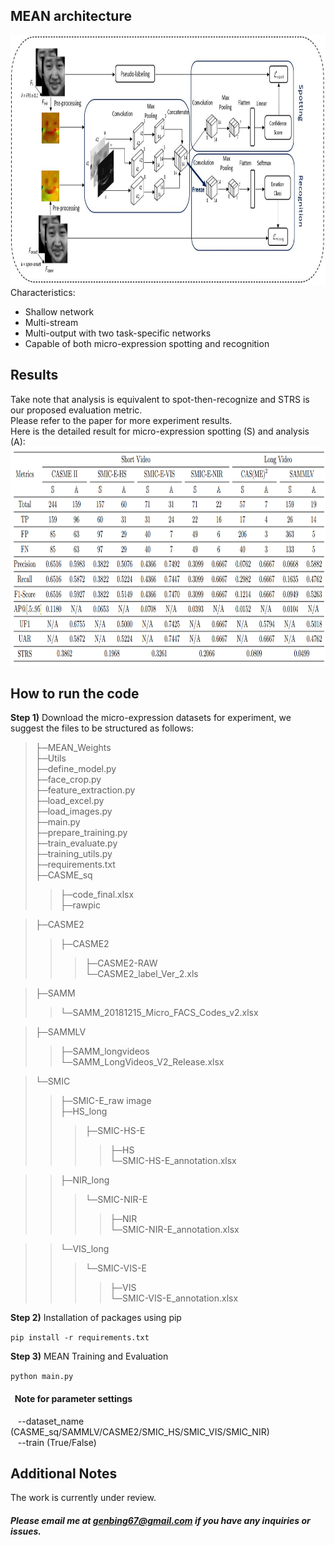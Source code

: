## MEAN architecture
<img src='images/mean_architecture.jpg' width=900 height=400>
Characteristics: </br>
<ul>
<li> Shallow network </li> 
<li> Multi-stream </li>
<li> Multi-output with two task-specific networks </li>
<li> Capable of both micro-expression spotting and recognition </li>
</ul>

## Results
Take note that analysis is equivalent to spot-then-recognize and STRS is our proposed evaluation metric. </br>
Please refer to the paper for more experiment results. </br>
Here is the detailed result for micro-expression spotting (S) and analysis (A): </br>
<img src='images/detail_result.png' width=900 height=350> 

## How to run the code

<b>Step 1)</b> Download the micro-expression datasets for experiment, we suggest the files to be structured as follows:
>├─MEAN_Weights <br>
>├─Utils <br>
>├─define_model.py <br>
>├─face_crop.py <br>
>├─feature_extraction.py <br>
>├─load_excel.py <br>
>├─load_images.py <br>
>├─main.py <br>
>├─prepare_training.py <br>
>├─train_evaluate.py <br>
>├─training_utils.py <br>
>├─requirements.txt <br>
>├─CASME_sq <br>
>>├─code_final.xlsx <br>
>>├─rawpic <br>

>├─CASME2 <br>
>>├─CASME2 <br>
>>>├─CASME2-RAW <br>
>>>└─CASME2_label_Ver_2.xls <br>

>├─SAMM <br>
>>└─SAMM_20181215_Micro_FACS_Codes_v2.xlsx <br>

>├─SAMMLV <br>
>>├─SAMM_longvideos <br>
>>└─SAMM_LongVideos_V2_Release.xlsx <br>

>└─SMIC <br>
>>├─SMIC-E_raw image <br>
>>├─HS_long <br>
>>>├─SMIC-HS-E <br>
>>>>├─HS <br>
>>>└─SMIC-HS-E_annotation.xlsx <br>

>>├─NIR_long <br>
>>>└─SMIC-NIR-E <br>
>>>>├─NIR <br>
>>>└─SMIC-NIR-E_annotation.xlsx <br>

>>└─VIS_long <br>
>>>└─SMIC-VIS-E <br>
>>>>├─VIS <br>
>>>└─SMIC-VIS-E_annotation.xlsx <br>


<b>Step 2)</b> Installation of packages using pip

``` pip install -r requirements.txt ```
<!--

<b>Step 3)</b> Dataset setting

Open main.py, change the dataset name and expression type for evaluation.
-->
<b>Step 3)</b> MEAN Training and Evaluation

``` python main.py ```

#### &nbsp; Note for parameter settings <br>
&nbsp;&nbsp; --dataset_name (CASME_sq/SAMMLV/CASME2/SMIC_HS/SMIC_VIS/SMIC_NIR) <br>
&nbsp;&nbsp; --train (True/False)

## Additional Notes

The work is currently under review.

##### Please email me at genbing67@gmail.com if you have any inquiries or issues.
